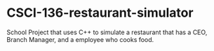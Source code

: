 # CSCI-136-restaurant-simulator
School Project that uses C++ to simulate a restaurant that has a CEO, Branch Manager, and a employee who cooks food.
